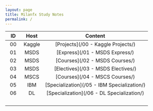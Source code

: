 ```yaml
---
layout: page
title: Milanfx Study Notes
permalink: /
---
```


| ID     | Host   | Content        |
|:------:|:------:|:--------------:|
| 00     | Kaggle | [Projects](/00 - Kaggle Projects/)          |
| 01     | MSDS   | [Express](/01 - MSDS Express/)              |
| 02     | MSDS   | [Courses](/02 - MSDS Courses/)              |
| 03     | MSDS   | [Electives](/03 - MSDS Electives/)          |
| 04     | MSCS   | [Courses](/04 - MSCS Courses/)              |
| 05     | IBM    | [Specialization](/05 - IBM Specialization/) |
| 06     | DL     | [Specialization](/06 - DL Specialization/)  |
| &nbsp;&nbsp;&nbsp;&nbsp;&nbsp;&nbsp;&nbsp;&nbsp; | &nbsp;&nbsp;&nbsp;&nbsp;&nbsp;&nbsp;&nbsp;&nbsp; | &nbsp;&nbsp;&nbsp;&nbsp;&nbsp;&nbsp;&nbsp;&nbsp;&nbsp;&nbsp;&nbsp;&nbsp;&nbsp;&nbsp;&nbsp;&nbsp; |



